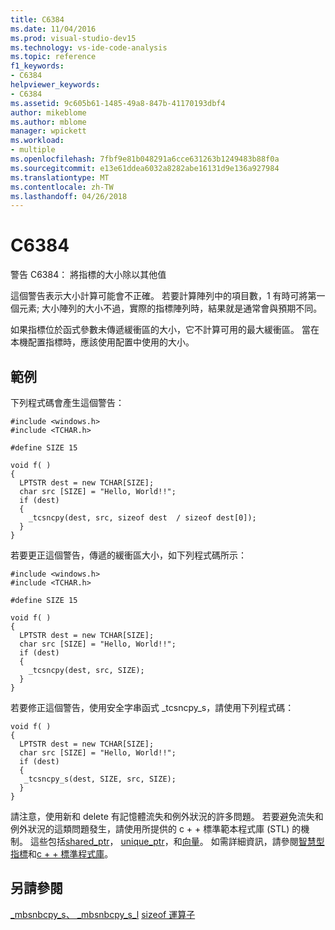 ```yaml
---
title: C6384
ms.date: 11/04/2016
ms.prod: visual-studio-dev15
ms.technology: vs-ide-code-analysis
ms.topic: reference
f1_keywords:
- C6384
helpviewer_keywords:
- C6384
ms.assetid: 9c605b61-1485-49a8-847b-41170193dbf4
author: mikeblome
ms.author: mblome
manager: wpickett
ms.workload:
- multiple
ms.openlocfilehash: 7fbf9e81b048291a6cce631263b1249483b88f0a
ms.sourcegitcommit: e13e61ddea6032a8282abe16131d9e136a927984
ms.translationtype: MT
ms.contentlocale: zh-TW
ms.lasthandoff: 04/26/2018
---
```

# <a name="c6384"></a>C6384
警告 C6384： 將指標的大小除以其他值

 這個警告表示大小計算可能會不正確。 若要計算陣列中的項目數，1 有時可將第一個元素; 大小陣列的大小不過，實際的指標陣列時，結果就是通常會與預期不同。

 如果指標位於函式參數未傳遞緩衝區的大小，它不計算可用的最大緩衝區。 當在本機配置指標時，應該使用配置中使用的大小。

## <a name="example"></a>範例
 下列程式碼會產生這個警告：

```
#include <windows.h>
#include <TCHAR.h>

#define SIZE 15

void f( )
{
  LPTSTR dest = new TCHAR[SIZE];
  char src [SIZE] = "Hello, World!!";
  if (dest)
  {
    _tcsncpy(dest, src, sizeof dest  / sizeof dest[0]);
  }
}
```

 若要更正這個警告，傳遞的緩衝區大小，如下列程式碼所示：

```
#include <windows.h>
#include <TCHAR.h>

#define SIZE 15

void f( )
{
  LPTSTR dest = new TCHAR[SIZE];
  char src [SIZE] = "Hello, World!!";
  if (dest)
  {
    _tcsncpy(dest, src, SIZE);
  }
}
```

 若要修正這個警告，使用安全字串函式 _tcsncpy_s，請使用下列程式碼：

```
void f( )
{
  LPTSTR dest = new TCHAR[SIZE];
  char src [SIZE] = "Hello, World!!";
  if (dest)
  {
   _tcsncpy_s(dest, SIZE, src, SIZE);
  }
}
```

 請注意，使用新和 delete 有記憶體流失和例外狀況的許多問題。 若要避免流失和例外狀況的這類問題發生，請使用所提供的 c + + 標準範本程式庫 (STL) 的機制。 這些包括[shared_ptr](/cpp/standard-library/shared-ptr-class)， [unique_ptr](/cpp/standard-library/unique-ptr-class)，和[向量](/cpp/standard-library/vector)。 如需詳細資訊，請參閱[智慧型指標](/cpp/cpp/smart-pointers-modern-cpp)和[c + + 標準程式庫](/cpp/standard-library/cpp-standard-library-reference)。

## <a name="see-also"></a>另請參閱
 [_mbsnbcpy_s、 _mbsnbcpy_s_l](/cpp/c-runtime-library/reference/mbsnbcpy-s-mbsnbcpy-s-l) [sizeof 運算子](/cpp/cpp/sizeof-operator)